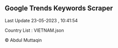 

## Google Trends Keywords Scraper 
 
Last Update 23-05-2023 , 10:41:54

Country List :
VIETNAM.json



© Abdul Muttaqin 

